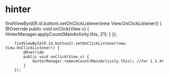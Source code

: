 # hinter

findViewById(R.id.button).setOnClickListener(new View.OnClickListener() {
            @Override
            public void onClick(View v) {
                HinterManager.applyCount(MainActivity.this, 21);
            }
        });

        findViewById(R.id.button2).setOnClickListener(new View.OnClickListener() {
            @Override
            public void onClick(View v) {
                HinterManager.removeCount(MainActivity.this); //for 1.1.4+
            }
        });
